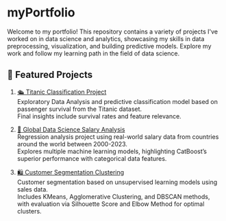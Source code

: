 # myPortfolio
Welcome to my portfolio! This repository contains a variety of projects I've worked on in data science and analytics, showcasing my skills in data preprocessing, visualization, and building predictive models. Explore my work and follow my learning path in the field of data science.

## 🚀 Featured Projects

1) [🛳️ Titanic Classification Project](https://github.com/yolist/titanic-classification-project)  
  Exploratory Data Analysis and predictive classification model based on passenger survival from the Titanic dataset.  
  Final insights include survival rates and feature relevance.

2) [💼 Global Data Science Salary Analysis](https://github.com/yolist/global-data-science-salary-analysis)  
   Regression analysis project using real-world salary data from countries around the world between 2000-2023.  
   Explores multiple machine learning models, highlighting CatBoost’s superior performance with categorical data features.  

3) [🛍️ Customer Segmentation Clustering](https://github.com/yolist/sales-final)  
   Customer segmentation based on unsupervised learning models using sales data.  
   Includes KMeans, Agglomerative Clustering, and DBSCAN methods, with evaluation via Silhouette Score and Elbow Method for optimal clusters.
